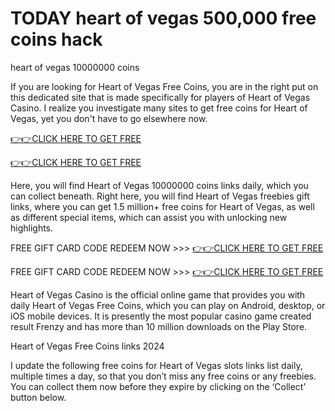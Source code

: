 # TODAY heart of vegas 500,000 free coins hack
heart of vegas 10000000 coins

If you are looking for Heart of Vegas Free Coins, you are in the right put on this dedicated site that is made specifically for players of Heart of Vegas Casino. I realize you investigate many sites to get free coins for Heart of Vegas, yet you don't have to go elsewhere now.

[👉👉CLICK HERE TO GET FREE](https://shorter.me/v3SFS)

[👉👉CLICK HERE TO GET FREE](https://shorter.me/v3SFS)


Here, you will find Heart of Vegas 10000000 coins links daily, which you can collect beneath. Right here, you will find Heart of Vegas freebies gift links, where you can get 1.5 million+ free coins for Heart of Vegas, as well as different special items, which can assist you with unlocking new highlights.

FREE GIFT CARD CODE REDEEM NOW >>> [👉👉CLICK HERE TO GET FREE](https://shorter.me/nVzTR)

FREE GIFT CARD CODE REDEEM NOW >>> [👉👉CLICK HERE TO GET FREE](https://shorter.me/nVzTR)

Heart of Vegas Casino is the official online game that provides you with daily Heart of Vegas Free Coins, which you can play on Android, desktop, or iOS mobile devices. It is presently the most popular casino game created result Frenzy and has more than 10 million downloads on the Play Store.

Heart of Vegas Free Coins links 2024

I update the following free coins for Heart of Vegas slots links list daily, multiple times a day, so that you don’t miss any free coins or any freebies. You can collect them now before they expire by clicking on the ‘Collect’ button below.
